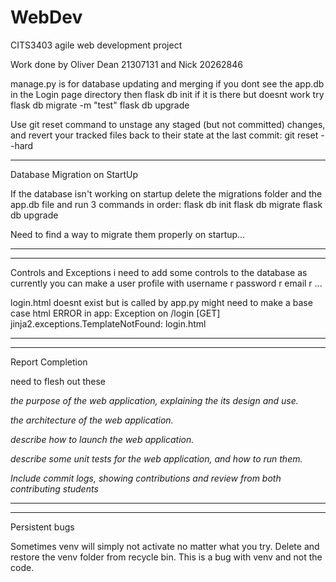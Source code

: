 # WebDev
CITS3403 agile web development project

Work done by Oliver Dean 21307131 
and
Nick 20262846



manage.py is for database updating and merging 
if you dont see the app.db in the Login page directory then 
flask db init
    if it is there but doesnt work try
flask db migrate -m "test"
flask db upgrade


Use git reset command to unstage any staged (but not committed) changes, and revert your tracked files back to their state at the last commit:
git reset --hard

___
Database Migration on StartUp

If the database isn't working on startup delete the migrations folder and the app.db file and run 3 commands in order:
flask db init
flask db migrate
flask db upgrade

Need to find a way to migrate them properly on startup...
___

___
Controls and Exceptions
i need to add some controls to the database as currently you can make a user profile with username r password r email r ...

login.html doesnt exist but is called by app.py might need to make a base case html
ERROR in app: Exception on /login [GET]
jinja2.exceptions.TemplateNotFound: login.html
___

___
Report Completion

need to flesh out these


_the purpose of the web application, explaining the its design and use._


_the architecture of the web application._


_describe how to launch the web application._


_describe some unit tests for the web application, and how to run them._


_Include commit logs, showing contributions and review from both contributing students_
___

___
Persistent bugs

Sometimes venv will simply not activate no matter what you try. Delete and restore the venv folder from recycle bin. This is a bug with venv and not the code.